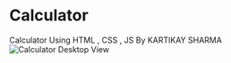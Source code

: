 # Calculator
 Calculator Using HTML , CSS , JS
 By KARTIKAY SHARMA
![Calculator Desktop View](https://github.com/Kartikay7124/Calculator/assets/102504679/9dfc806f-a424-4a55-99e9-5e4f3a602b92)

